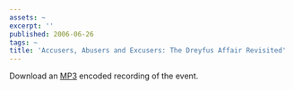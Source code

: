 ```yaml
---
assets: ~
excerpt: ''
published: 2006-06-26
tags: ~
title: 'Accusers, Abusers and Excusers: The Dreyfus Affair Revisited'
---
```

Download an [MP3](/audio/2006-06-26/bia_20060625.mp3) encoded recording
of the event.